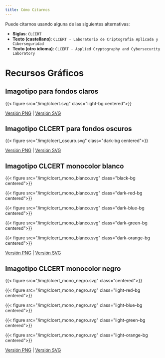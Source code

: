 ```yaml
---
title: Cómo Citarnos
---
```


Puede citarnos usando alguna de las siguientes alternativas:

* **Siglas**: `CLCERT`
* **Texto (castellano)**: `CLCERT - Laboratorio de Criptografía Aplicada y Ciberseguridad`
* **Texto (otro idioma)**: `CLCERT - Applied Cryptography and Cybersecurity Laboratory`

# Recursos Gráficos



## Imagotipo para fondos claros

{{< figure src="/img/clcert.svg" class="light-bg centered">}}

[Versión PNG](/img/clcert.png) | [Versión SVG](/img/clcert.svg)

## Imagotipo CLCERT para fondos oscuros

{{< figure src="/img/clcert_oscuro.svg" class="dark-bg centered">}}

[Versión PNG](/img/clcert_oscuro.png) | [Versión SVG](/img/clcert_oscuro.svg)


## Imagotipo CLCERT monocolor blanco

{{< figure src="/img/clcert_mono_blanco.svg" class="black-bg centered">}}

{{< figure src="/img/clcert_mono_blanco.svg" class="dark-red-bg centered">}}

{{< figure src="/img/clcert_mono_blanco.svg" class="dark-blue-bg centered">}}

{{< figure src="/img/clcert_mono_blanco.svg" class="dark-green-bg centered">}}

{{< figure src="/img/clcert_mono_blanco.svg" class="dark-orange-bg centered">}}


[Versión PNG](/img/clcert_mono_blanco.png) | [Versión SVG](/img/clcert_mono_blanco.svg)


## Imagotipo CLCERT monocolor negro

{{< figure src="/img/clcert_mono_negro.svg" class="centered">}}

{{< figure src="/img/clcert_mono_negro.svg" class="light-red-bg centered">}}

{{< figure src="/img/clcert_mono_negro.svg" class="light-blue-bg centered">}}

{{< figure src="/img/clcert_mono_negro.svg" class="light-green-bg centered">}}

{{< figure src="/img/clcert_mono_negro.svg" class="light-orange-bg centered">}}


[Versión PNG](/img/clcert_mono_negro.png) | [Versión SVG](/img/clcert_mono_negro.svg)


